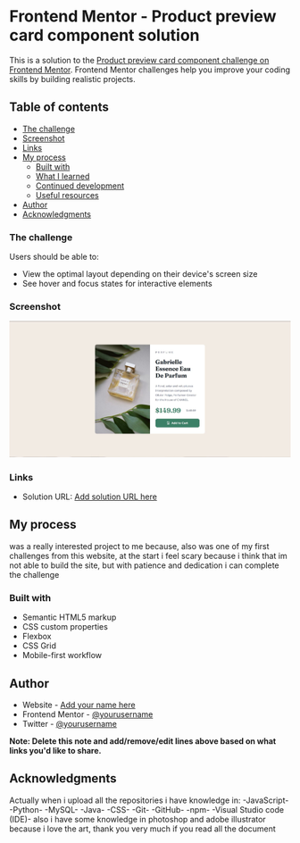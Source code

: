 # Frontend Mentor - Product preview card component solution

This is a solution to the [Product preview card component challenge on Frontend Mentor](https://www.frontendmentor.io/challenges/product-preview-card-component-GO7UmttRfa). Frontend Mentor challenges help you improve your coding skills by building realistic projects. 

## Table of contents
  - [The challenge](#the-challenge)
  - [Screenshot](#screenshot)
  - [Links](#links)
- [My process](#my-process)
  - [Built with](#built-with)
  - [What I learned](#what-i-learned)
  - [Continued development](#continued-development)
  - [Useful resources](#useful-resources)
- [Author](#author)
- [Acknowledgments](#acknowledgments)

### The challenge

Users should be able to:

- View the optimal layout depending on their device's screen size
- See hover and focus states for interactive elements

### Screenshot

![](./screenshoot.JPG)

### Links

- Solution URL: [Add solution URL here](https://your-solution-url.com)

## My process
was a really interested project to me because, also was one of my first challenges from this website, at the start i feel scary because  i think that im not able to build the site, but with patience and dedication i can complete the challenge
### Built with

- Semantic HTML5 markup
- CSS custom properties
- Flexbox
- CSS Grid
- Mobile-first workflow

## Author

- Website - [Add your name here](https://www.your-site.com)
- Frontend Mentor - [@yourusername](https://www.frontendmentor.io/profile/ExcaLord)
- Twitter - [@yourusername](https://www.twitter.com/)

**Note: Delete this note and add/remove/edit lines above based on what links you'd like to share.**

## Acknowledgments

Actually when i upload all the repositories i have knowledge in: 
-JavaScript-
-Python-
-MySQL-
-Java-
-CSS-
-Git-
-GitHub-
-npm-
-Visual Studio code (IDE)-
also i have some knowledge in photoshop and adobe illustrator because i love the art, thank you very much if you read all the document
